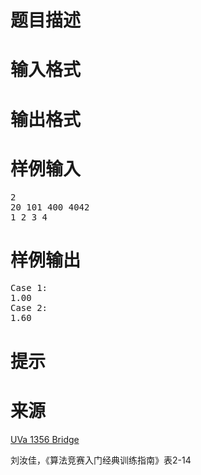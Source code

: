 

# 题目描述



# 输入格式



# 输出格式



# 样例输入


<pre>2
20 101 400 4042
1 2 3 4
</pre>

# 样例输出


<pre>Case 1:
1.00
Case 2:
1.60
</pre>

# 提示



# 来源


<p>
<a href="http://uva.onlinejudge.org/index.php?option=com_onlinejudge&amp;Itemid=8&amp;category=493&amp;page=show_problem&amp;problem=4102" target="_blank">UVa 1356 Bridge</a> 
</p>
<p>
刘汝佳，《算法竞赛入门经典训练指南》表2-14
</p>
